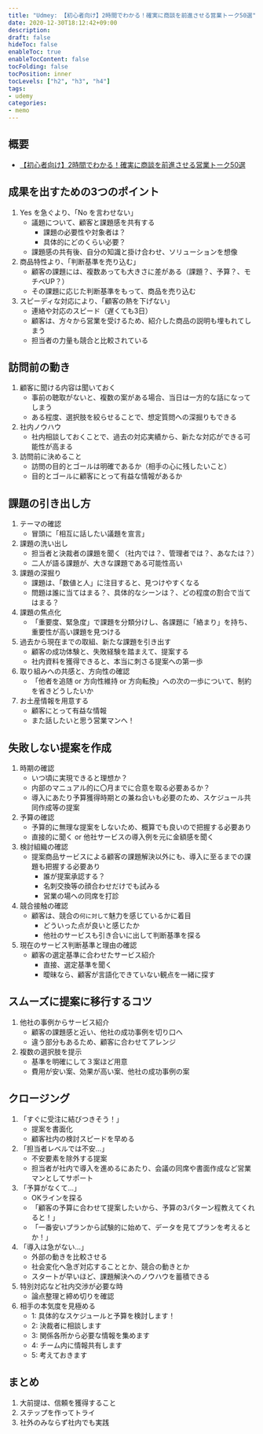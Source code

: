 ```yaml
---
title: "Udmey: 【初心者向け】2時間でわかる！確実に商談を前進させる営業トーク50選"
date: 2020-12-30T18:12:42+09:00
description:
draft: false
hideToc: false
enableToc: true
enableTocContent: false
tocFolding: false
tocPosition: inner
tocLevels: ["h2", "h3", "h4"]
tags:
- udemy
categories:
- memo
---
```


## 概要

- [【初心者向け】2時間でわかる！確実に商談を前進させる営業トーク50選](https://udemy.com/course/sales_talk_50/)

## 成果を出すための3つのポイント

1. Yes を急ぐより、「No を言わせない」
    - 議題について、顧客と課題感を共有する
        - 課題の必要性や対象者は？
        - 具体的にどのくらい必要？
    - 課題感の共有後、自分の知識と掛け合わせ、ソリューションを想像
2. 商品特性より、「判断基準を売り込む」
    - 顧客の課題には、複数あっても大きさに差がある（課題？、予算？、モチベUP？）
    - その課題に応じた判断基準をもって、商品を売り込む
3. スピーディな対応により、「顧客の熱を下げない」
    - 連絡や対応のスピード（遅くても3日）
    - 顧客は、方々から営業を受けるため、紹介した商品の説明も埋もれてしまう
    - 担当者の力量も競合と比較されている

## 訪問前の動き

1. 顧客に聞ける内容は聞いておく
    - 事前の聴取がないと、複数の案がある場合、当日は一方的な話になってしまう
    - ある程度、選択肢を絞らせることで、想定質問への深掘りもできる
2. 社内ノウハウ
    - 社内相談しておくことで、過去の対応実績から、新たな対応ができる可能性が高まる
3. 訪問前に決めること
    - 訪問の目的とゴールは明確であるか（相手の心に残したいこと）
    - 目的とゴールに顧客にとって有益な情報があるか

## 課題の引き出し方

1. テーマの確認
    - 冒頭に「相互に話したい議題を宣言」
2. 課題の洗い出し
    - 担当者と決裁者の課題を聞く（社内では？、管理者では？、あなたは？）
    - 二人が語る課題が、大きな課題である可能性高い
3. 課題の深掘り
    - 課題は、「数値と人」に注目すると、見つけやすくなる
    - 問題は誰に当てはまる？、具体的なシーンは？、どの程度の割合で当てはまる？
4. 課題の焦点化
    - 「重要度、緊急度」で課題を分類分けし、各課題に「絡まり」を持ち、重要性が高い課題を見つける
5. 過去から現在までの取組、新たな課題を引き出す
    - 顧客の成功体験と、失敗経験を踏まえて、提案する
    - 社内資料を獲得できると、本当に刺さる提案への第一歩
6. 取り組みへの共感と、方向性の確認
    - 「他者を追随 or 方向性維持 or 方向転換」への次の一歩について、制約を省きどうしたいか
7. お土産情報を用意する
    - 顧客にとって有益な情報
    - また話したいと思う営業マンへ！

## 失敗しない提案を作成

1. 時期の確認
    - いつ頃に実現できると理想か？
    - 内部のマニュアル的に〇月までに合意を取る必要あるか？
    - 導入にあたり予算獲得時期との兼ね合いも必要のため、スケジュール共同作成等の提案
2. 予算の確認
    - 予算的に無理な提案をしないため、概算でも良いので把握する必要あり
    - 直接的に聞く or 他社サービスの導入例を元に金額感を聞く
3. 検討組織の確認
    - 提案商品サービスによる顧客の課題解決以外にも、導入に至るまでの課題も把握する必要あり
        - 誰が提案承認する？
        - 名刺交換等の顔合わせだけでも試みる
        - 営業の場への同席を打診
4. 競合接触の確認
    - 顧客は、競合の`何に対して`魅力を感じているかに着目
        - どういった点が良いと感じたか
        - 他社のサービスも引き合いに出して判断基準を探る
5. 現在のサービス判断基準と理由の確認
    - 顧客の選定基準に合わせたサービス紹介
        - 直接、選定基準を聞く
        - 曖昧なら、顧客が言語化できていない観点を一緒に探す

## スムーズに提案に移行するコツ
1. 他社の事例からサービス紹介
    - 顧客の課題感と近い、他社の成功事例を切り口へ
    - 違う部分もあるため、顧客に合わせてアレンジ
2. 複数の選択肢を提示
    - 基準を明確にして３案ほど用意
    - 費用が安い案、効果が高い案、他社の成功事例の案

## クロージング
1. 「すぐに受注に結びつきそう！」
    - 提案を書面化
    - 顧客社内の検討スピードを早める
2. 「担当者レベルでは不安...」
    - 不安要素を除外する提案
    - 担当者が社内で導入を進めるにあたり、会議の同席や書面作成など営業マンとしてサポート
3. 「予算がなくて...」
    - OKラインを探る
    - 「顧客の予算に合わせて提案したいから、予算の3パターン程教えてくれると！」
    - 「一番安いプランから試験的に始めて、データを見てプランを考えるとか！」
4. 「導入は急がない...」
    - 外部の動きを比較させる
    - 社会変化へ急ぎ対応することとか、競合の動きとか
    - スタートが早いほど、課題解決へのノウハウを蓄積できる
5. 特別対応など社内交渉が必要な時
    - 論点整理と締め切りを確認
6. 相手の本気度を見極める
    - 1: 具体的なスケジュールと予算を検討します！
    - 2: 決裁者に相談します
    - 3: 関係各所から必要な情報を集めます
    - 4: チーム内に情報共有します
    - 5: 考えておきます

## まとめ
1. 大前提は、信頼を獲得すること
2. ステップを作ってトライ
3. 社外のみならず社内でも実践
